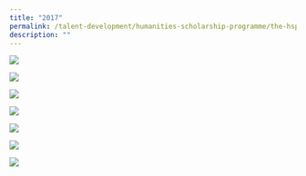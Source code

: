```yaml
---
title: "2017"
permalink: /talent-development/humanities-scholarship-programme/the-hsp-class/hsp-class/2017-2/
description: ""
---
```

![](/images/HSP%20Class/2017/HSP-Captions_Page_1.jpg)

![](/images/HSP%20Class/2017/HSP-Captions_Page_2.jpg)

![](/images/HSP%20Class/2017/HSP-Captions_Page_3.jpg)

![](/images/HSP%20Class/2017/HSP-Captions_Page_5.jpg)

![](/images/HSP%20Class/2017/HSP-Captions_Page_6.jpg)

![](/images/HSP%20Class/2017/HSP-Captions_Page_7.jpg)

![](/images/HSP%20Class/2017/HSP-Captions_Page_8.jpg)
